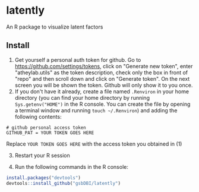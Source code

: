 # latently

An R package to visualize latent factors

## Install

1. Get yourself a personal auth token for github. Go to https://github.com/settings/tokens, click on "Generate new token", enter "atheylab.utils" as the token description, check only the box in front of "repo" and then scroll down and click on "Generate token". On the next screen you will be shown the token. Github will only show it to you once.
2. If you don't have it already, create a file named `.Renviron` in your home directory (you can find your home directory by running `Sys.getenv("HOME")` in the R console. You can create the file by opening a terminal window and running `touch ~/.Renviron`) and adding the following contents:

```
# github personal access token
GITHUB_PAT = YOUR TOKEN GOES HERE
```

Replace `YOUR TOKEN GOES HERE` with the access token you obtained in (1)

3. Restart your R session

4. Run the following commands in the R console:

``` r
install.packages("devtools")
devtools::install_github("gsbDBI/latently")
